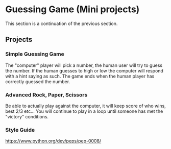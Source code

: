 # Guessing Game (Mini projects)

This section is a continuation of the previous section. 

## Projects

### Simple Guessing Game

The "computer" player will pick a number, the human user will try to guess the number. If the human guesses to high or low the computer will respond with a hint saying as such. The game ends when the human player has correctly guessed the number.

### Advanced Rock, Paper, Scissors

Be able to actually play against the computer, it will keep score of who wins, best 2/3 etc... You will continue to play in a loop until someone has met the "victory" conditions. 

### Style Guide

https://www.python.org/dev/peps/pep-0008/